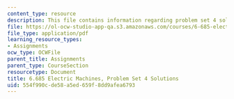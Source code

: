 ```yaml
---
content_type: resource
description: This file contains information regarding problem set 4 solution.
file: https://ol-ocw-studio-app-qa.s3.amazonaws.com/courses/6-685-electric-machines-fall-2013/554f990cde58a5ed659f8dd9afea6793_MIT6_685F13_ps04ans.pdf
file_type: application/pdf
learning_resource_types:
- Assignments
ocw_type: OCWFile
parent_title: Assignments
parent_type: CourseSection
resourcetype: Document
title: 6.685 Electric Machines, Problem Set 4 Solutions
uid: 554f990c-de58-a5ed-659f-8dd9afea6793
---
```

